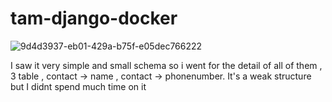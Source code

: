 # tam-django-docker
![9d4d3937-eb01-429a-b75f-e05dec766222](https://user-images.githubusercontent.com/78378808/205107097-b494c736-2995-4b41-805e-758b84f14dbe.jpeg)

I saw it very simple and small schema so i went for the detail of all of them , 3 table , contact -> name , contact -> phonenumber.
It's a weak structure but I didnt spend much time on it 


